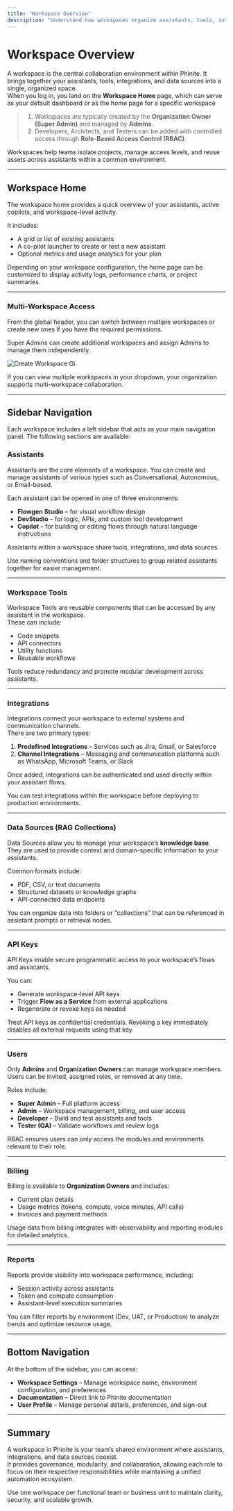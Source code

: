 ```yaml
---
title: "Workspace Overview"
description: "Understand how workspaces organize assistants, tools, integrations, and team collaboration in Phinite."
---
```


# Workspace Overview

A workspace is the central collaboration environment within Phinite. It brings together your assistants, tools, integrations, and data sources into a single, organized space.\
When you log in, you land on the **Workspace Home** page, which can serve as your default dashboard or as the home page for a specific workspace

> 1. Workspaces are typically created by the **Organization Owner (Super Admin)** and managed by **Admins**.
> 2. Developers, Architects, and Testers can be added with controlled access through **Role-Based Access Control (RBAC)**.

<Info>
  Workspaces help teams isolate projects, manage access levels, and reuse assets across assistants within a common environment.
</Info>

---

## Workspace Home

The workspace home provides a quick overview of your assistants, active copilots, and workspace-level activity.

It includes:

- A grid or list of existing assistants
- A co-pilot launcher to create or test a new assistant
- Optional metrics and usage analytics for your plan

<Note>
  Depending on your workspace configuration, the home page can be customized to display activity logs, performance charts, or project summaries.
</Note>

---

### Multi-Workspace Access

From the global header, you can switch between multiple workspaces or create new ones if you have the required permissions.

Super Admins can create additional workspaces and assign Admins to manage them independently.

![Create Workspace Gi](/images/create_workspace.gif)

<Check>
  If you can view multiple workspaces in your dropdown, your organization supports multi-workspace collaboration.
</Check>

---

## Sidebar Navigation

Each workspace includes a left sidebar that acts as your main navigation panel. The following sections are available:

### Assistants

Assistants are the core elements of a workspace. You can create and manage assistants of various types such as Conversational, Autonomous, or Email-based.

Each assistant can be opened in one of three environments:

- **Flowgen Studio** – for visual workflow design
- **DevStudio** – for logic, APIs, and custom tool development
- **Copilot** – for building or editing flows through natural language instructions

Assistants within a workspace share tools, integrations, and data sources.

<Tip>
  Use naming conventions and folder structures to group related assistants together for easier management.
</Tip>

---

### Workspace Tools

Workspace Tools are reusable components that can be accessed by any assistant in the workspace.\
These can include:

- Code snippets
- API connectors
- Utility functions
- Reusable workflows

<Info>
  Tools reduce redundancy and promote modular development across assistants.
</Info>

---

### Integrations

Integrations connect your workspace to external systems and communication channels.\
There are two primary types:

1. **Predefined Integrations** – Services such as Jira, Gmail, or Salesforce
2. **Channel Integrations** – Messaging and communication platforms such as WhatsApp, Microsoft Teams, or Slack

Once added, integrations can be authenticated and used directly within your assistant flows.

<Note>
  You can test integrations within the workspace before deploying to production environments.
</Note>

---

### Data Sources (RAG Collections)

Data Sources allow you to manage your workspace’s **knowledge base**.\
They are used to provide context and domain-specific information to your assistants.

Common formats include:

- PDF, CSV, or text documents
- Structured datasets or knowledge graphs
- API-connected data endpoints

You can organize data into folders or “collections” that can be referenced in assistant prompts or retrieval nodes.

---

### API Keys

API Keys enable secure programmatic access to your workspace’s flows and assistants.

You can:

- Generate workspace-level API keys
- Trigger **Flow as a Service** from external applications
- Regenerate or revoke keys as needed

<Warning>
  Treat API keys as confidential credentials. Revoking a key immediately disables all external requests using that key.
</Warning>

---

### Users

Only **Admins** and **Organization Owners** can manage workspace members.\
Users can be invited, assigned roles, or removed at any time.

Roles include:

- **Super Admin** – Full platform access
- **Admin** – Workspace management, billing, and user access
- **Developer** – Build and test assistants and tools
- **Tester (QA)** – Validate workflows and review logs

<Info>
  RBAC ensures users can only access the modules and environments relevant to their role.
</Info>

---

### Billing

Billing is available to **Organization Owners** and includes:

- Current plan details
- Usage metrics (tokens, compute, voice minutes, API calls)
- Invoices and payment methods

<Note>
  Usage data from billing integrates with observability and reporting modules for detailed analytics.
</Note>

---

### Reports

Reports provide visibility into workspace performance, including:

- Session activity across assistants
- Token and compute consumption
- Assistant-level execution summaries

You can filter reports by environment (Dev, UAT, or Production) to analyze trends and optimize resource usage.

---

## Bottom Navigation

At the bottom of the sidebar, you can access:

- **Workspace Settings** – Manage workspace name, environment configuration, and preferences
- **Documentation** – Direct link to Phinite documentation
- **User Profile** – Manage personal details, preferences, and sign-out

---

## Summary

A workspace in Phinite is your team’s shared environment where assistants, integrations, and data sources coexist.\
It provides governance, modularity, and collaboration, allowing each role to focus on their respective responsibilities while maintaining a unified automation ecosystem.

<Tip>
  Use one workspace per functional team or business unit to maintain clarity, security, and scalable growth.
</Tip>